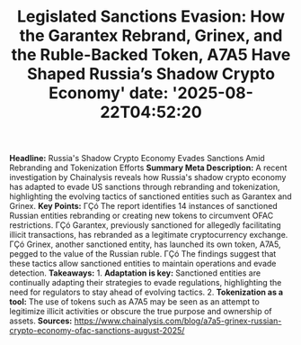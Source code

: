 ﻿---
title: "Legislated Sanctions Evasion: How the Garantex Rebrand, Grinex, and the Ruble-Backed Token, A7A5 Have Shaped Russia’s Shadow Crypto Economy'
date: '2025-08-22T04:52:20"
category: "Markets"
summary: ""
slug: "legislated sanctions evasion how the garantex rebrand grinex"
source_urls:
  - "https://www.chainalysis.com/blog/a7a5-grinex-russian-crypto-economy-ofac-sanctions-august-2025/"
seo:
  title: "Legislated Sanctions Evasion: How the Garantex Rebrand, Grinex, and the Ruble-Backed Token, A7A5 Have Shaped Russia’s Shadow Crypto Economy | Hash n Hedge'
  description: '"
  keywords: ["news", "markets", "brief"]
---
**Headline:**  Russia's Shadow Crypto Economy Evades Sanctions Amid Rebranding and Tokenization Efforts  **Summary Meta Description:** A recent investigation by Chainalysis reveals how Russia's shadow crypto economy has adapted to evade US sanctions through rebranding and tokenization, highlighting the evolving tactics of sanctioned entities such as Garantex and Grinex.  **Key Points:**  ΓÇó The report identifies 14 instances of sanctioned Russian entities rebranding or creating new tokens to circumvent OFAC restrictions. ΓÇó Garantex, previously sanctioned for allegedly facilitating illicit transactions, has rebranded as a legitimate cryptocurrency exchange. ΓÇó Grinex, another sanctioned entity, has launched its own token, A7A5, pegged to the value of the Russian ruble. ΓÇó The findings suggest that these tactics allow sanctioned entities to maintain operations and evade detection.  **Takeaways:**  1. **Adaptation is key:** Sanctioned entities are continually adapting their strategies to evade regulations, highlighting the need for regulators to stay ahead of evolving tactics. 2. **Tokenization as a tool:** The use of tokens such as A7A5 may be seen as an attempt to legitimize illicit activities or obscure the true purpose and ownership of assets.  **Sources:** https://www.chainalysis.com/blog/a7a5-grinex-russian-crypto-economy-ofac-sanctions-august-2025/ 

